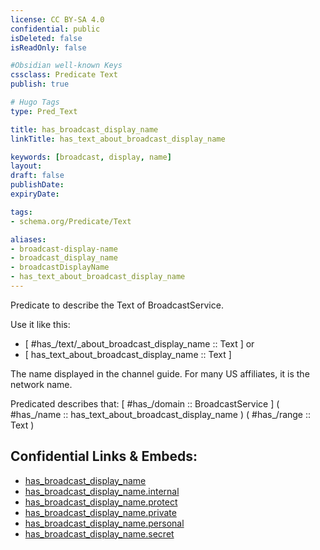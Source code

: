 ```yaml
---
license: CC BY-SA 4.0
confidential: public
isDeleted: false
isReadOnly: false

#Obsidian well-known Keys
cssclass: Predicate Text
publish: true

# Hugo Tags
type: Pred_Text

title: has_broadcast_display_name
linkTitle: has_text_about_broadcast_display_name

keywords: [broadcast, display, name]
layout: 
draft: false
publishDate:
expiryDate: 

tags:
- schema.org/Predicate/Text

aliases:
- broadcast-display-name
- broadcast_display_name
- broadcastDisplayName
- has_text_about_broadcast_display_name
---
```


Predicate to describe the Text of BroadcastService.

Use it like this: 
- [ #has_/text/_about_broadcast_display_name :: Text ] or 
- [ has_text_about_broadcast_display_name :: Text ] 

The name displayed in the channel guide. For many US affiliates, it is the network name.

Predicated describes that: 
[ #has_/domain  :: BroadcastService ]
( #has_/name :: has_text_about_broadcast_display_name )
( #has_/range :: Text )



## Confidential Links & Embeds: 
- [has_broadcast_display_name](../../../../_public/schema.org/Predicate/Texts/has_broadcast_display_name.md) 
- [has_broadcast_display_name.internal](../../../../_internal/schema.org/Predicate/Texts/has_broadcast_display_name.internal.md) 
- [has_broadcast_display_name.protect](../../../../_protect/schema.org/Predicate/Texts/has_broadcast_display_name.protect.md) 
- [has_broadcast_display_name.private](../../../../_private/schema.org/Predicate/Texts/has_broadcast_display_name.private.md) 
- [has_broadcast_display_name.personal](../../../../_personal/schema.org/Predicate/Texts/has_broadcast_display_name.personal.md) 
- [has_broadcast_display_name.secret](../../../../_secret/schema.org/Predicate/Texts/has_broadcast_display_name.secret.md) 
